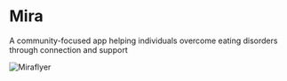# Mira
A community-focused app helping individuals overcome eating disorders through connection and support


![Miraflyer](https://github.com/user-attachments/assets/5f574e67-2929-4888-9ca9-1d1196afc625)
